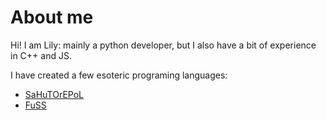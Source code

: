 # About me

Hi! I am Lily: mainly a python developer, but I also have a bit of experience in C++ and JS.

I have created a few esoteric programing languages:

- [SaHuTOrEPoL](https://www.github.com/MinekPo1/SaHuTOrEPoL)
- [FuSS](https://www.github.com/MinekPo1/FuSS)
